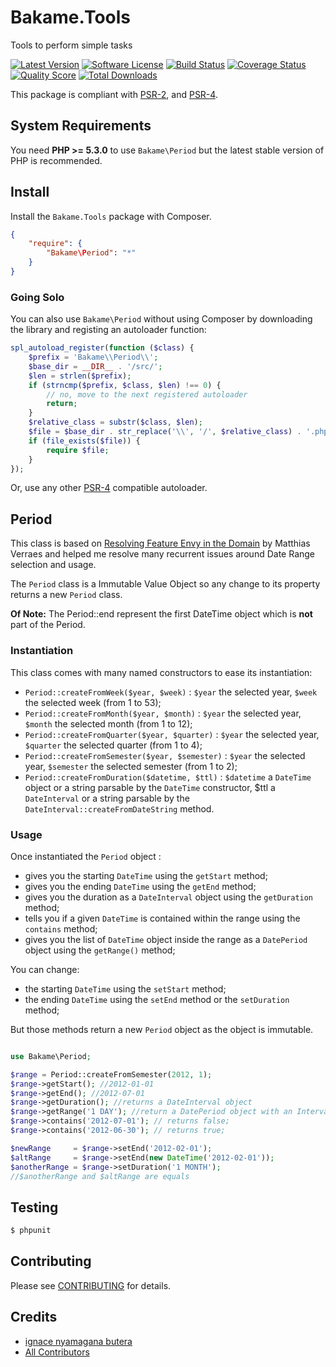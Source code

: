 Bakame.Tools
============

Tools to perform simple tasks

[![Latest Version](https://img.shields.io/github/release/nyamsprod/Bakame.Tools.svg?style=flat-square)](https://github.com/nyamsprod/Bakame.Tools/releases)
[![Software License](https://img.shields.io/badge/license-MIT-brightgreen.svg?style=flat-square)](LICENSE.md)
[![Build Status](https://img.shields.io/travis/nyamsprod/Bakame.Tools/master.svg?style=flat-square)](https://travis-ci.org/nyamsprod/Bakame.Tools)
[![Coverage Status](https://img.shields.io/scrutinizer/coverage/g/nyamsprod/Bakame.Tools.svg?style=flat-square)](https://scrutinizer-ci.com/g/nyamsprod/Bakame.Tools/code-structure)
[![Quality Score](https://img.shields.io/scrutinizer/g/nyamsprod/Bakame.Tools.svg?style=flat-square)](https://scrutinizer-ci.com/g/nyamsprod/Bakame.Tools)
[![Total Downloads](https://img.shields.io/packagist/dt/bakame/tools.svg?style=flat-square)](https://packagist.org/packages/bakame/tools)


This package is compliant with [PSR-2], and [PSR-4].

[PSR-2]: https://github.com/php-fig/fig-standards/blob/master/accepted/PSR-2-coding-style-guide.md
[PSR-4]: https://github.com/php-fig/fig-standards/blob/master/accepted/PSR-4-autoloader.md

System Requirements
-------

You need **PHP >= 5.3.0** to use `Bakame\Period` but the latest stable version of PHP is recommended.

Install
-------

Install the `Bakame.Tools` package with Composer.

```json
{
    "require": {
        "Bakame\Period": "*"
    }
}
```
### Going Solo

You can also use `Bakame\Period` without using Composer by downloading the library and registing an autoloader function:

```php
spl_autoload_register(function ($class) {
    $prefix = 'Bakame\\Period\\';
    $base_dir = __DIR__ . '/src/';
    $len = strlen($prefix);
    if (strncmp($prefix, $class, $len) !== 0) {
        // no, move to the next registered autoloader
        return;
    }
    $relative_class = substr($class, $len);
    $file = $base_dir . str_replace('\\', '/', $relative_class) . '.php';
    if (file_exists($file)) {
        require $file;
    }
});
```

Or, use any other [PSR-4](http://www.php-fig.org/psr/psr-4/) compatible autoloader.


## Period

This class is based on [Resolving Feature Envy in the Domain](http://verraes.net/2014/08/resolving-feature-envy-in-the-domain/) by Matthias Verraes and helped me resolve many recurrent issues around Date Range selection and usage.

The `Period` class is a Immutable Value Object so any change to its property returns a new `Period` class.

**Of Note:** The Period::end represent the first DateTime object which is **not** part of the Period.

### Instantiation

This class comes with many named constructors to ease its instantiation:

- `Period::createFromWeek($year, $week)` : `$year` the selected year, `$week` the selected week (from 1 to 53);
- `Period::createFromMonth($year, $month)` : `$year` the selected year, `$month` the selected month (from 1 to 12);
- `Period::createFromQuarter($year, $quarter)` : `$year` the selected year, `$quarter` the selected quarter (from 1 to 4);
- `Period::createFromSemester($year, $semester)` : `$year` the selected year, `$semester` the selected semester (from 1 to 2);
- `Period::createFromDuration($datetime, $ttl)` : `$datetime` a `DateTime` object or a string parsable by the `DateTime` constructor, $ttl a `DateInterval` or a string parsable by the `DateInterval::createFromDateString` method.


### Usage

Once instantiated the `Period` object :

- gives you the starting `DateTime` using the `getStart` method;
- gives you the ending `DateTime` using the `getEnd` method;
- gives you the duration as a `DateInterval` object using the `getDuration` method;
- tells you if a given `DateTime` is contained within the range using the `contains` method;
- gives you the list of `DateTime` object inside the range as a `DatePeriod` object using the `getRange()` method;

You can change:

* the starting `DateTime` using the `setStart` method;
* the ending `DateTime` using the `setEnd` method or the `setDuration` method;

But those methods return a new `Period` object as the object is immutable.

```php

use Bakame\Period;

$range = Period::createFromSemester(2012, 1);
$range->getStart(); //2012-01-01
$range->getEnd(); //2012-07-01
$range->getDuration(); //returns a DateInterval object
$range->getRange('1 DAY'); //return a DatePeriod object with an Interval between date of 1 DAY
$range->contains('2012-07-01'); // returns false;
$range->contains('2012-06-30'); // returns true;

$newRange     = $range->setEnd('2012-02-01');
$altRange     = $range->setEnd(new DateTime('2012-02-01'));
$anotherRange = $range->setDuration('1 MONTH');
//$anotherRange and $altRange are equals

```

Testing
-------

``` bash
$ phpunit
```

Contributing
-------

Please see [CONTRIBUTING](CONTRIBUTING.md) for details.

Credits
-------

- [ignace nyamagana butera](https://github.com/nyamsprod)
- [All Contributors](https://github.com/nyamsprod/Bakame.Tools/graphs/contributors)